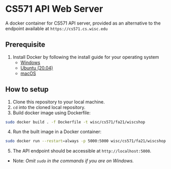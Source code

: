 # CS571 API Web Server
A docker container for CS571 API server, provided as an alternative to the endpoint available at `https://cs571.cs.wisc.edu`

## Prerequisite
1. Install Docker by following the install guide for your operating system
    - [Windows](https://docs.docker.com/desktop/windows/install/)
    - [Ubuntu (20.04)](https://www.digitalocean.com/community/tutorials/how-to-install-and-use-docker-on-ubuntu-20-04)
    - [macOS](https://docs.docker.com/desktop/mac/install/)

## How to setup

1. Clone this repository to your local machine.
2. `cd` into the cloned local repository. 
3. Build docker image using Dockerfile:
```sh
sudo docker build . -f Dockerfile -t wisc/cs571/fa21/wiscshop
```
4. Run the built image in a Docker container:
```sh
sudo docker run --restart=always -p 5000:5000 wisc/cs571/fa21/wiscshop:latest
```
5. The API endpoint should be accessible at `http://localhost:5000`.

- Note: _Omit `sudo` in the commands if you are on Windows._
